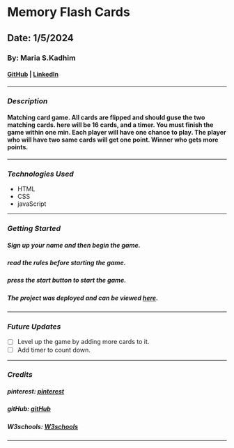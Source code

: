 # Memory Flash Cards

## Date: 1/5/2024

### By: Maria S.Kadhim

#### [GitHub](https://github.com/MariiaaKadhim) | [LinkedIn](https://www.linkedin.com/in/maria-kadhim-1a38852b5?utm_source=share&utm_campaign=share_via&utm_content=profile&utm_medium=ios_app)

---

### **_Description_**

#### Matching card game. All cards are flipped and should guse the two matching cards. here will be 16 cards, and a timer. You must finish the game within one min. Each player will have one chance to play. The player who will have two same cards will get one point. Winner who gets more points.

---

### **_Technologies Used_**

- HTML
- CSS
- javaScript

---

### **_Getting Started_**

##### Sign up your name and then begin the game.

##### read the rules before starting the game.

##### press the start button to start the game.

##### The project was deployed and can be viewed [here](URL).

---

### **_Future Updates_**

- [ ] Level up the game by adding more cards to it.
- [ ] Add timer to count down.

---

### **_Credits_**

##### pinterest: [pinterest](https://www.pinterest.com/)

##### gitHub: [gitHub](https://github.com/SEI-09-Bahrain/class_wiki?tab=readme-ov-file)

##### W3schools: [W3schools](https://www.w3schools.com/)

---
